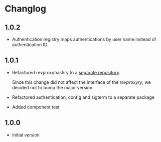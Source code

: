 # Changlog

## 1.0.2
* Authentication registry maps authentications by user name instead of authentication ID.

## 1.0.1
* Refactored revproxyhashry to a [separate repository](https://bitbucket.org/parqueryopen/revproxyhashry). 

  Since this change did not affect the interface of the _revproxyry_, we decided not to bump the major
  version.

* Refactored authentication, config and sigterm to a separate package
* Added component test 


## 1.0.0
* Initial version